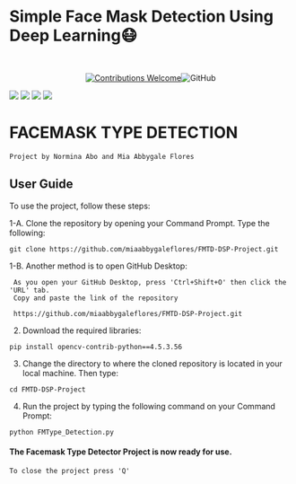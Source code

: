<p align="center">
<h1>Simple Face Mask Detection Using Deep Learning😷</h1>
<br/>
<p align="center">
<a href=""><img alt="Contributions Welcome" src="https://img.shields.io/badge/contributions-welcome-brightgreen?style=for-the-badge&labelColor=black&logo=github"></a><img alt="GitHub" src="https://img.shields.io/github/license/soumya997/Face-Mask-Detection-Using-Deep-Learning?style=for-the-badge"><br/>

</p>
<p align="center">

 <img src="https://forthebadge.com/images/badges/built-with-love.svg"> <img src="https://forthebadge.com/images/badges/made-with-python.svg"> <img src="https://forthebadge.com/images/badges/open-source.svg"> <img src="https://forthebadge.com/images/badges/made-with-reason.svg">


# FACEMASK TYPE DETECTION
```
Project by Normina Abo and Mia Abbygale Flores
```
## User Guide

To use the project, follow these steps:

1-A. Clone the repository by opening your Command Prompt. Type the following:

```
git clone https://github.com/miaabbygaleflores/FMTD-DSP-Project.git
```


1-B. Another method is to open GitHub Desktop:

     As you open your GitHub Desktop, press 'Ctrl+Shift+O' then click the 'URL' tab.
     Copy and paste the link of the repository
```
 https://github.com/miaabbygaleflores/FMTD-DSP-Project.git
```

2. Download the required libraries: 

```
pip install opencv-contrib-python==4.5.3.56
```


3. Change the directory to where the cloned repository is
   located in your local machine. Then type:

```
cd FMTD-DSP-Project
```


4. Run the project by typing the following command on your Command Prompt:

```
python FMType_Detection.py
```


#### The Facemask Type Detector Project is now ready for use.

```
To close the project press 'Q'
```
